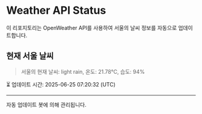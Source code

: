 
# Weather API Status

이 리포지토리는 OpenWeather API를 사용하여 서울의 날씨 정보를 자동으로 업데이트합니다.

## 현재 서울 날씨
> 서울의 현재 날씨: light rain, 온도: 21.78°C, 습도: 94%

⏳ 업데이트 시간: 2025-06-25 07:20:32 (UTC)

---
자동 업데이트 봇에 의해 관리됩니다.
